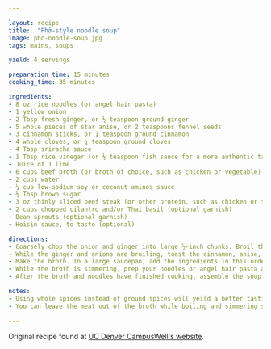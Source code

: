 ```yaml
---

layout: recipe
title:  "Phở-style noodle soup"
image: pho-noodle-soup.jpg
tags: mains, soups

yield: 4 servings

preparation_time: 15 minutes
cooking_time: 35 minutes

ingredients:
- 8 oz rice noodles (or angel hair pasta)
- 1 yellow onion
- 2 Tbsp fresh ginger, or ½ teaspoon ground ginger
- 5 whole pieces of star anise, or 2 teaspoons fennel seeds
- 3 cinnamon sticks, or 1 teaspoon ground cinnamon 
- 4 whole cloves, or ¼ teaspoon ground cloves
- 4 Tbsp sriracha sauce
- 1 Tbsp rice vinegar (or ½ teaspoon fish sauce for a more authentic taste) 
- Juice of 1 lime
- 6 cups beef broth (or broth of choice, such as chicken or vegetable)
- 2 cups water
- ¼ cup low-sodium soy or coconut aminos sauce
- ½ Tbsp brown sugar 
- 3 oz thinly sliced beef steak (or other protein, such as chicken or tofu) 
- 2 cups chopped cilantro and/or Thai basil (optional garnish) 
- Bean sprouts (optional garnish)
- Hoisin sauce, to taste (optional)

directions:
- Coarsely chop the onion and ginger into large ½-inch chunks. Broil the ginger and onions for 6–8 minutes in the oven on the high/broil setting until they look lightly charred but not burned. 
- While the ginger and onions are broiling, toast the cinnamon, anise, and clove spices in a dry sauté pan on medium heat for 6–8 minutes. Stir periodically to avoid burning.
- Make the broth. In a large saucepan, add the ingredients in this order; broth, water, rice vinegar or fish sauce, lime juice, soy sauce, spices, onion, ginger, and sugar. Bring the broth to a high rolling boil. Once boiling, gradually add the thinly sliced beef, cover, and allow to simmer on medium-low for 30–35 minutes. The broth should be quite fragrant by this time. Once the broth has finished simmering, with a fine mesh strainer, gently remove the spices, onion, and ginger from the mix, leaving only the broth and beef steak (or protein of choice). If you opted for powdered spices, they will be blended into the broth at this point.
- While the broth is simmering, prep your noodles or angel hair pasta according to the packet’s cooking instructions. Be sure to rinse with cold water or add a touch of oil to prevent the noodles from clumping. Once finished, drain and set aside.
- After the broth and noodles have finished cooking, assemble the soup. Begin by placing a serving of noodles at the bottom of a large bowl, and then gradually layer with the warm broth and beef mixture. Top with fresh cilantro, basil, bean sprouts, sriracha, and/or hoisin sauce.

notes:
- Using whole spices instead of ground spices will yeild a better tasting broth.
- You can leave the meat out of the broth while boiling and simmering so that you can strain the broth of the spices easier. I added the meat to my bowl of noodles and pour broth over it at the very end. Make sure the broth is hot or boiling before serving in your bowl so it cooks the meat.

---
```


Original recipe found at [UC Denver CampusWell's website](https://cudenver.campuswell.com/ucookbook-simple-pho-style-soup/#1603474762922-2f49e55e-7c99).